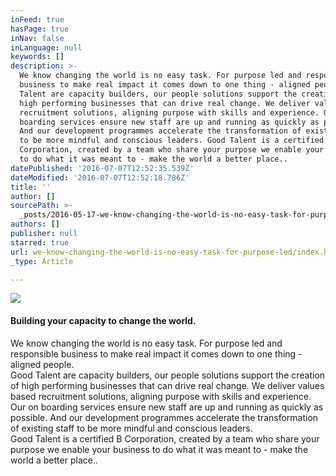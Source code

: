 ```yaml
---
inFeed: true
hasPage: true
inNav: false
inLanguage: null
keywords: []
description: >-
  We know changing the world is no easy task. For purpose led and responsible
  business to make real impact it comes down to one thing - aligned people. Good
  Talent are capacity builders, our people solutions support the creation of
  high performing businesses that can drive real change. We deliver values based
  recruitment solutions, aligning purpose with skills and experience. Our on
  boarding services ensure new staff are up and running as quickly as possible.
  And our development programmes accelerate the transformation of existing staff
  to be more mindful and conscious leaders. Good Talent is a certified B
  Corporation, created by a team who share your purpose we enable your business
  to do what it was meant to - make the world a better place..
datePublished: '2016-07-07T12:52:35.539Z'
dateModified: '2016-07-07T12:52:18.786Z'
title: ''
author: []
sourcePath: >-
  _posts/2016-05-17-we-know-changing-the-world-is-no-easy-task-for-purpose-led.md
authors: []
publisher: null
starred: true
url: we-know-changing-the-world-is-no-easy-task-for-purpose-led/index.html
_type: Article

---
```

![](https://the-grid-user-content.s3-us-west-2.amazonaws.com/60103145-78b8-4984-9b8a-97cebeee78ab.jpg)

#### Building your capacity to change the world.

We know changing the world is no easy task. For purpose led and responsible business to make real impact it comes down to one thing - aligned people.  
Good Talent are capacity builders, our people solutions support the creation of high performing businesses that can drive real change. We deliver values based recruitment solutions, aligning purpose with skills and experience. Our on boarding services ensure new staff are up and running as quickly as possible. And our development programmes accelerate the transformation of existing staff to be more mindful and conscious leaders.  
Good Talent is a certified B Corporation, created by a team who share your purpose we enable your business to do what it was meant to - make the world a better place..